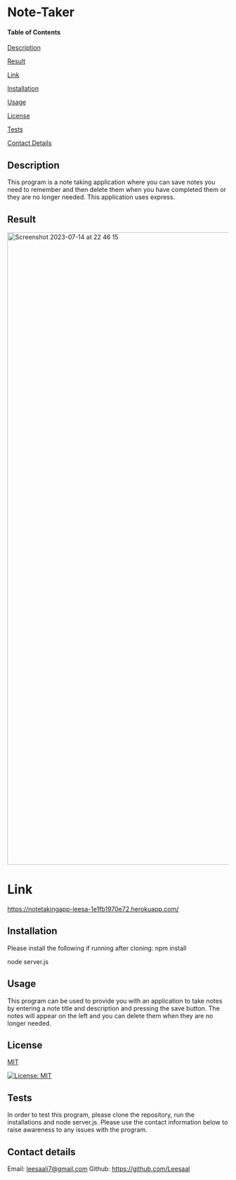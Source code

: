 # Note-Taker


#### Table of Contents 
[Description](#description)

[Result](#result)

[Link](#link)

[Installation](#installation)

[Usage](#usage)

[License](#license)

[Tests](#tests)

[Contact Details](#contact-details)

## Description

This program is a note taking application where you can save notes you need to remember and then delete them when you have completed them or they are no longer needed.  This application uses express.

## Result

<img width="1439" alt="Screenshot 2023-07-14 at 22 46 15" src="https://github.com/Leesaal/Note-Taker/assets/118930290/398b119d-18a4-410f-8f44-23af430e2212">


# Link

https://notetakingapp-leesa-1e1fb1970e72.herokuapp.com/

## Installation

Please install the following if running after cloning:
npm install

node server.js

## Usage

This program can be used to provide you with an application to take notes by entering a note title and description and pressing the save button.  The notes will appear on the left and you can delete them when they are no longer needed.

## License

[MIT](https://choosealicense.com/licenses/mit/)

[![License: MIT](https://img.shields.io/badge/License-MIT-yellow.svg)](https://opensource.org/licenses/MIT)

## Tests

In order to test this program, please clone the repository, run the installations and node server.js.  Please use the contact information below to raise awareness to any issues with the program.

## Contact details

Email: leesaali7@gmail.com
Github: https://github.com/Leesaal
